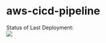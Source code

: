 # aws-cicd-pipeline

Status of Last Deployment:<br>
<img src="https://github.com/sibalex/aws-cicd-pipeline/workflows/CICD-AWS-pipeline-s3-elasticbeanstalk/badge.svg?branch=master"><br>
